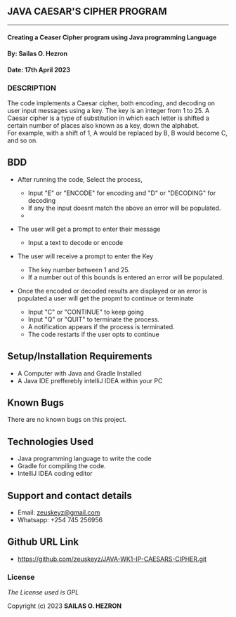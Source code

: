 ## JAVA CAESAR'S CIPHER PROGRAM
************************

#### Creating a Ceaser Cipher program using Java programming Language 


#### By: **Sailas O. Hezron**
#### Date: **17th April 2023**   

### DESCRIPTION
The code implements a Caesar cipher, both encoding, and decoding on user input messages using a key. The key is an integer from 1 to 25.
A Caesar cipher is a type of substitution in which each letter is shifted a certain number of places also known as a key, down the alphabet.  
For example, with a shift of 1, A would be replaced by B, B would become C, and so on.

## BDD
* After running the code, Select the process,
  - Input "E" or "ENCODE" for encoding and "D" or "DECODING" for decoding
  - If any the input doesnt match the above an error will be populated.
  - 

* The user will get a prompt to enter their message
  - Input a text to decode or encode


* The user will receive a prompt to enter the Key
  - The key number between 1 and 25. 
  - If a number out of this bounds is entered an error will be populated.


* Once the encoded or decoded results are displayed or an error is populated a user will get the propmt to continue or terminate
  - Input "C" or "CONTINUE" to keep going
  - Input "Q" or "QUIT" to terminate the process. 
  - A notification appears if the process is terminated.
  - The code restarts if the user opts to continue

## Setup/Installation Requirements
- A Computer with Java and Gradle Installed
- A Java IDE prefferebly intelliJ IDEA within your PC

## Known Bugs
There are no known bugs on this project.

## Technologies Used
- Java programming language to write the code
- Gradle for compiling the code.
- IntelliJ IDEA coding editor

## Support and contact details
- Email: zeuskeyz@gmail.com
- Whatsapp: +254 745 256956

## Github URL Link
- https://github.com/zeuskeyz/JAVA-WK1-IP-CAESARS-CIPHER.git

### License

_The License used is GPL_

Copyright (c) 2023 **SAILAS O. HEZRON**
